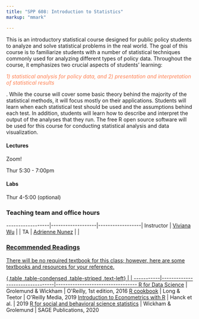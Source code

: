 ```yaml
---
title: "SPP 608: Introduction to Statistics"
markup: "mmark"

---
```

<div style="text-align: left"> This is an introductory statistical course designed for public policy students to analyze and solve statistical problems in the real world. The goal of this course is to familiarize students with a number of statistical techniques commonly used for analyzing different types of policy data. Throughout the course, it emphasizes two crucial aspects of students’ learning: <p style="color:#FF7F50;"><i> 1) statistical analysis for policy data, and 2) presentation and interpretation of statistical results</i></p>. While the course will cover some basic theory behind the majority of the statistical methods, it will focus mostly on their applications. Students will learn when each statistical test should be used and the assumptions behind each test. In addition, students will learn how to describe and interpret the output of the analyses that they run.  The free R open source software will be used for this course for conducting statistical analysis and data visualization. </div>


#### Lectures

<font color="#6CA0DC"><i class="fas fa-university fa-lg"></i></font> Zoom!

<font color="#6CA0DC"><i class="fas fa-calendar-alt fa-lg"></i></font> Thur 5:30 - 7:00pm

#### Labs

<font color="#6CA0DC"><i class="fas fa-calendar-alt fa-lg"></i></font> Thur 4-5:00 (optional)

### Teaching team and office hours 


------------------|-------------------|------------------|
Instructor        | [Viviana Wu](https://connectivecommons.cc/) | <a href="mailto:vivianachius@umass.edu" title="email"></a> | 
TA                | [Adrienne Nunez](https://www.linkedin.com/in/peter-hase-8092a6b9/) | <a href="mailto:amnunez@umass.edu" title="email"> | 
            

### Recommended Readings

There will be no required textbook for this class; however, here are some textbooks and resources for your reference.   


{.table .table-condensed .table-striped .text-left}
 <span></span>     | <span></span> | <span></span> 
-----------|---------------------------------|----------------------------------
[R for Data Science](http://r4ds.had.co.nz/) | Grolemund & Wickham | O'Reilly, 1st edition, 2016
[R cookbook](https://rc2e.com/index.html) | Long & Teetor | O'Reilly Media, 2019 
[Introduction to Econometrics with R](https://www.econometrics-with-r.org/ITER.pdf) | Hanck et al. | 2019
[R for social and behavioral science statistics](https://www.amazon.com/dp/1544344023/ref=cm_sw_em_r_mt_dp_8qU2FbKQT9S75?_encoding=UTF8&psc=1) | Wickham & Grolemund |  SAGE Publications, 2020
